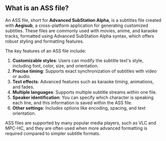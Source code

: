 ## What is an ASS file?

An ASS file, short for **Advanced SubStation Alpha**, is a subtitles file created with **Aegisub**, a cross-platform application for generating customized subtitles. These files are commonly used with movies, anime, and karaoke tracks, formatted using Advanced SubStation Alpha syntax, which offers robust styling and formatting features.

The key features of an ASS file include:

1.  **Customizable styles**: Users can modify the subtitle text's style, including font, color, size, and orientation.
2.  **Precise timing**: Supports exact synchronization of subtitles with video or audio.
3.  **Text effects**: Advanced features such as karaoke timing, animations, and fades.
4.  **Multiple languages**: Supports multiple subtitle streams within one file.
5.  **Speaker identification**: You can specify which character is speaking each line, and this information is saved within the ASS file.
6.  **Other settings**: Includes options like encoding, spacing, and text orientation.

ASS files are supported by many popular media players, such as VLC and MPC-HC, and they are often used when more advanced formatting is required compared to simpler subtitle formats.

